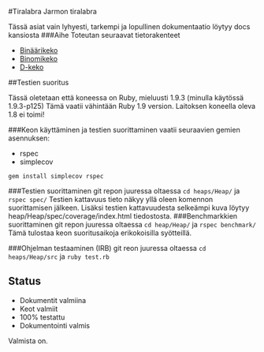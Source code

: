 #Tiralabra
Jarmon tiralabra

Tässä asiat vain lyhyesti, tarkempi ja lopullinen dokumentaatio löytyy docs kansiosta
###Aihe
Toteutan seuraavat tietorakenteet
* [Binäärikeko](http://en.wikipedia.org/wiki/Binary_heap)
* [Binomikeko](http://en.wikipedia.org/wiki/Binomial_heap)
* [D-keko](http://en.wikipedia.org/wiki/D-ary_heap)

##Testien suoritus

Tässä oletetaan että koneessa on Ruby, mieluusti 1.9.3 (minulla käytössä 1.9.3-p125)
Tämä vaatii vähintään Ruby 1.9 version. Laitoksen koneella oleva 1.8 ei toimi!

###Keon käyttäminen ja testien suorittaminen vaatii seuraavien gemien asennuksen:
* rspec
* simplecov

`gem install simplecov rspec`

###Testien suorittaminen 
git repon juuressa oltaessa
`cd heaps/Heap/` ja `rspec spec/`
Testien kattavuus tieto näkyy yllä oleen komennon suorittamisen jälkeen.
Lisäksi testien kattavuudesta selkeämpi kuva löytyy heap/Heap/spec/coverage/index.html tiedostosta.
###Benchmarkkien suorittaminen
git repon juuressa oltaessa
`cd heap/Heap/` ja `rspec benchmark/`
Tämä tulostaa keon suoritusaikoja erikokoisilla syötteillä.


###Ohjelman testaaminen (IRB)
git reon juuressa oltaessa 
`cd heaps/Heap/src` ja `ruby test.rb`

Status
-------
* Dokumentit valmiina
* Keot valmiit
* 100% testattu
* Dokumentointi valmis

Valmista on. 